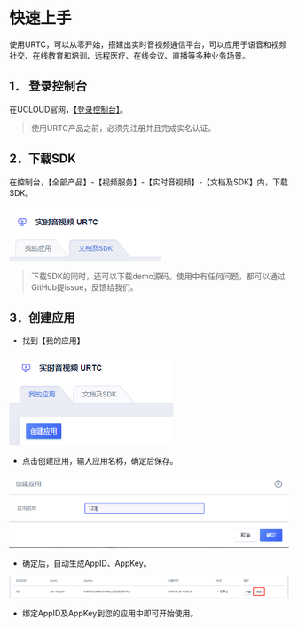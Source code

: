 

# 快速上手

使用URTC，可以从零开始，搭建出实时音视频通信平台，可以应用于语音和视频社交、在线教育和培训、远程医疗、在线会议、直播等多种业务场景。  

## 1． 登录控制台  

在UCLOUD官网，[【登录控制台】](https://passport.ucloud.cn/?service=https://console.ucloud.cn/#login)。  

> 使用URTC产品之前，必须先注册并且完成实名认证。  

## 2．下载SDK  

在控制台，【全部产品】-【视频服务】-【实时音视频】-【文档及SDK】内，下载SDK。  

![](/images/download_SDK.png) 
  
>下载SDK的同时，还可以下载demo源码。使用中有任何问题，都可以通过GitHub提issue，反馈给我们。



## 3．创建应用

 - 找到【我的应用】  

![](/images/creat_app.png) 

 - 点击创建应用，输入应用名称，确定后保存。  
 
![](/images/creat_app_2.png) 

 - 确定后，自动生成AppID、AppKey。  
 
![](/images/app_go.png) 

 - 绑定AppID及AppKey到您的应用中即可开始使用。
